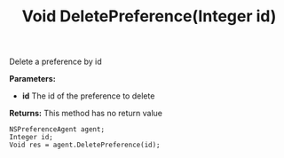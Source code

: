 ﻿---
uid: crmscript_ref_NSPreferenceAgent_DeletePreference
title: Void DeletePreference(Integer id)
intellisense: NSPreferenceAgent.DeletePreference
keywords: NSPreferenceAgent, DeletePreference
so.topic: reference
---

Delete a preference by id

**Parameters:**
 - **id** The id of the preference to delete

**Returns:** This method has no return value

```crmscript
NSPreferenceAgent agent;
Integer id;
Void res = agent.DeletePreference(id);
```

